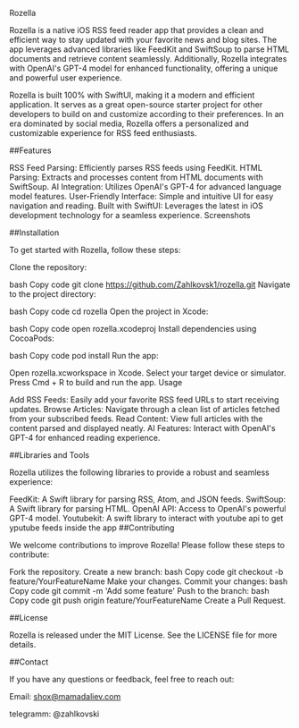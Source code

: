 Rozella

Rozella is a native iOS RSS feed reader app that provides a clean and efficient way to stay updated with your favorite news and blog sites. The app leverages advanced libraries like FeedKit and SwiftSoup to parse HTML documents and retrieve content seamlessly. Additionally, Rozella integrates with OpenAI's GPT-4 model for enhanced functionality, offering a unique and powerful user experience.

Rozella is built 100% with SwiftUI, making it a modern and efficient application. It serves as a great open-source starter project for other developers to build on and customize according to their preferences. In an era dominated by social media, Rozella offers a personalized and customizable experience for RSS feed enthusiasts.

##Features

RSS Feed Parsing: Efficiently parses RSS feeds using FeedKit.
HTML Parsing: Extracts and processes content from HTML documents with SwiftSoup.
AI Integration: Utilizes OpenAI's GPT-4 for advanced language model features.
User-Friendly Interface: Simple and intuitive UI for easy navigation and reading.
Built with SwiftUI: Leverages the latest in iOS development technology for a seamless experience.
Screenshots

##Installation

To get started with Rozella, follow these steps:

Clone the repository:

bash
Copy code
git clone https://github.com/Zahlkovsk1/rozella.git
Navigate to the project directory:

bash
Copy code
cd rozella
Open the project in Xcode:

bash
Copy code
open rozella.xcodeproj
Install dependencies using CocoaPods:

bash
Copy code
pod install
Run the app:

Open rozella.xcworkspace in Xcode.
Select your target device or simulator.
Press Cmd + R to build and run the app.
Usage

Add RSS Feeds: Easily add your favorite RSS feed URLs to start receiving updates.
Browse Articles: Navigate through a clean list of articles fetched from your subscribed feeds.
Read Content: View full articles with the content parsed and displayed neatly.
AI Features: Interact with OpenAI's GPT-4 for enhanced reading experience.

##Libraries and Tools

Rozella utilizes the following libraries to provide a robust and seamless experience:

FeedKit: A Swift library for parsing RSS, Atom, and JSON feeds.
SwiftSoup: A Swift library for parsing HTML.
OpenAI API: Access to OpenAI's powerful GPT-4 model.
Youtubekit: A swift  library to interact with youtube api to get yputube feeds inside the app
##Contributing

We welcome contributions to improve Rozella! Please follow these steps to contribute:

Fork the repository.
Create a new branch:
bash
Copy code
git checkout -b feature/YourFeatureName
Make your changes.
Commit your changes:
bash
Copy code
git commit -m 'Add some feature'
Push to the branch:
bash
Copy code
git push origin feature/YourFeatureName
Create a Pull Request.

##License

Rozella is released under the MIT License. See the LICENSE file for more details.

##Contact

If you have any questions or feedback, feel free to reach out:

Email: shox@mamadaliev.com

telegramm: @zahlkovski
